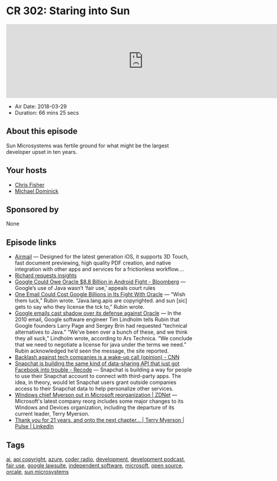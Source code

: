 # CR 302: Staring into Sun

<iframe src="https://player.fireside.fm/v2/MLf2ZzhC+_9KDs5AG?theme=dark" width="740" height="200" frameborder="0" scrolling="no"></iframe>

* Air Date: 2018-03-29
* Duration: 66 mins 25 secs

## About this episode

Sun Microsystems was fertile ground for what might be the largest developer upset in ten years.

## Your hosts
* [Chris Fisher](https://coder.show/hosts/chrislas)
* [Michael Dominick](https://coder.show/hosts/michael)

## Sponsored by

None



## Episode links

  * [Airmail](https://itunes.apple.com/app/apple-store/id993160329?mt=8 "Airmail") — Designed for the latest generation iOS, it supports 3D Touch, fast document previewing, high quality PDF creation, and native integration with other apps and services for a frictionless workflow.…
  * [Richard requests insights](https://pastebin.com/4wwMZG2C "Richard requests insights")
  * [Google Could Owe Oracle $8.8 Billion in Android Fight - Bloomberg](https://www.bloomberg.com/news/articles/2018-03-27/oracle-wins-revival-of-billion-dollar-case-against-google "Google Could Owe Oracle $8.8 Billion in Android Fight - Bloomberg") — Google’s use of Java wasn’t ‘fair use,’ appeals court rules 
  * [One Email Could Cost Google Billions in Its Fight With Oracle](http://fortune.com/2016/05/13/google-oracle-java-email/ "One Email Could Cost Google Billions in Its Fight With Oracle") — “Wish them luck,” Rubin wrote. “Java.lang.apis are copyrighted. and sun [sic] gets to say who they license the tck to,” Rubin wrote.
  * [Google emails cast shadow over its defense against Oracle](http://www.siliconbeat.com/2016/05/13/google-emails-cast-shadow-over-its-defense-against-oracle/ "Google emails cast shadow over its defense against Oracle") — In the 2010 email, Google software engineer Tim Lindholm tells Rubin that Google founders Larry Page and Sergey Brin had requested “technical alternatives to Java.” “We’ve been over a bunch of these, and we think they all suck,” Lindholm wrote, according to Ars Technica. “We conclude that we need to negotiate a license for java under the terms we need.” Rubin acknowledged he’d seen the message, the site reported.
  * [Backlash against tech companies is a wake-up call (opinion) - CNN](https://edition.cnn.com/2018/03/29/opinions/tech-backlash-facebook-google-opinion-baker/index.html "Backlash against tech companies is a wake-up call \(opinion\) - CNN")
  * [Snapchat is building the same kind of data-sharing API that just got Facebook into trouble - Recode](https://www.recode.net/2018/3/27/17170552/snapchat-api-data-sharing-facebook "Snapchat is building the same kind of data-sharing API that just got Facebook into trouble  - Recode") — Snapchat is building a way for people to use their Snapchat account to connect with third-party apps. The idea, in theory, would let Snapchat users grant outside companies access to their Snapchat data to help personalize other services.
  * [Windows chief Myerson out in Microsoft reorganization | ZDNet](http://www.zdnet.com/article/windows-chief-myerson-out-in-microsoft-reorganization/ "Windows chief Myerson out in Microsoft reorganization | ZDNet") — Microsoft's latest company reorg includes some major changes to its Windows and Devices organization, including the departure of its current leader, Terry Myerson.
  * [Thank you for 21 years, and onto the next chapter... | Terry Myerson | Pulse | LinkedIn](https://www.linkedin.com/pulse/thank-you-21-years-onto-next-chapter-terry-myerson/?lipi=urn%3Ali%3Apage%3Ad_flagship3_feed%3BTVCpJ1GoRTiz1C0SmnsyoQ%3D%3D "Thank you for 21 years, and onto the next chapter... | Terry Myerson | Pulse | LinkedIn")



## Tags

[ai](https://coder.show/tags/ai), [api copyright](https://coder.show/tags/api%20copyright), [azure](https://coder.show/tags/azure), [coder radio](https://coder.show/tags/coder%20radio), [development](https://coder.show/tags/development), [development podcast](https://coder.show/tags/development%20podcast), [fair use](https://coder.show/tags/fair%20use), [google lawsuite](https://coder.show/tags/google%20lawsuite), [independent software](https://coder.show/tags/independent%20software), [microsoft](https://coder.show/tags/microsoft), [open source](https://coder.show/tags/open%20source), [orcale](https://coder.show/tags/orcale), [sun microsystems](https://coder.show/tags/sun%20microsystems)